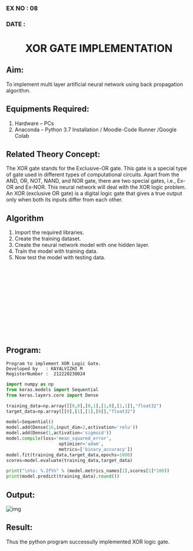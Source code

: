 ### EX NO : 08
### DATE  :
# <p align="center"> XOR GATE IMPLEMENTATION </p>
## Aim:
   To implement multi layer artificial neural network using back propagation algorithm.
## Equipments Required:
1. Hardware – PCs
2. Anaconda – Python 3.7 Installation / Moodle-Code Runner /Google Colab

## Related Theory Concept:

The XOR gate stands for the Exclusive-OR gate. This gate is a special type of gate used in different types of computational circuits. Apart from the AND, OR, NOT, NAND, and NOR gate, there are two special gates, i.e., Ex-OR and Ex-NOR. This neural network will deal with the XOR logic problem. An XOR (exclusive OR gate) is a digital logic gate that gives a true output only when both its inputs differ from each other.

## Algorithm
1. Import the required libraries.
2. Create the training dataset.
3. Create the neural network model with one hidden layer.
4. Train the model with training data.
5. Now test the model with testing data.

<br>
<br>
<br>
<br>
<br>
<br>
<br>
<br>
<br>
<br>
<br>

## Program:
```
Program to implement XOR Logic Gate.
Developed by   : KAYALVIZHI M
RegisterNumber :  212220230024
```
```python
import numpy as np
from keras.models import Sequential
from keras.layers.core import Dense

training_data=np.array([[0,0],[0,1],[1,0],[1,1]],"float32")
target_data=np.array([[0],[1],[1],[0]],"float32")

model=Sequential()
model.add(Dense(16,input_dim=2,activation='relu'))
model.add(Dense(1,activation='sigmoid'))
model.compile(loss='mean_squared_error',
                    optimizer='adam',
                    metrics=['binary_accuracy'])
model.fit(training_data,target_data,epochs=1000)
scores=model.evaluate(training_data,target_data)

print("\n%s: %.2f%%" % (model.metrics_names[1],scores[1]*100))
print(model.predict(training_data).round())
```
## Output:
![img](https://user-images.githubusercontent.com/75413726/169550037-a1a581a9-acac-4076-b25c-cd4dce8a88ec.jpg)

## Result:
Thus the python program successully implemented XOR logic gate.
